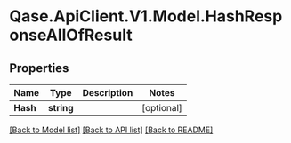 # Qase.ApiClient.V1.Model.HashResponseAllOfResult

## Properties

Name | Type | Description | Notes
------------ | ------------- | ------------- | -------------
**Hash** | **string** |  | [optional] 

[[Back to Model list]](../../README.md#documentation-for-models) [[Back to API list]](../../README.md#documentation-for-api-endpoints) [[Back to README]](../../README.md)

